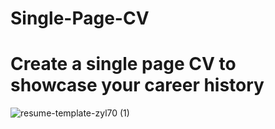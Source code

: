 # Single-Page-CV
# Create a single page CV to showcase  your career history 
![resume-template-zyl70 (1)](https://github.com/user-attachments/assets/91ec5655-d62a-4647-b5ae-e899d3e5fc69)

